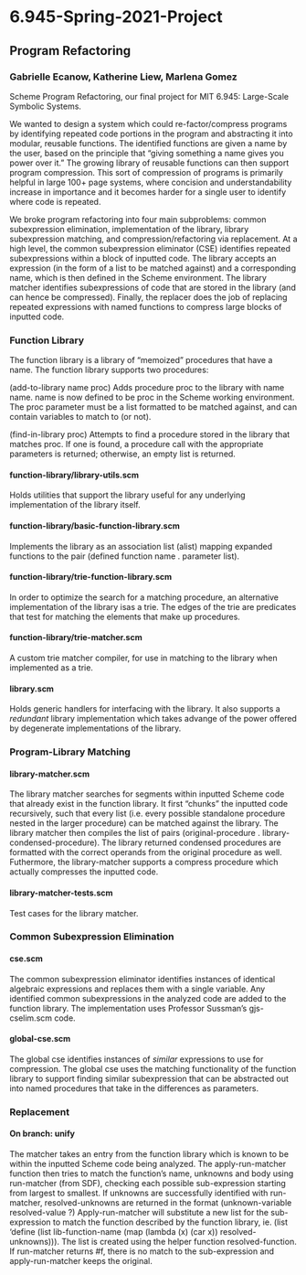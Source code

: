 # 6.945-Spring-2021-Project
## Program Refactoring
### Gabrielle Ecanow, Katherine Liew, Marlena Gomez

Scheme Program Refactoring, our final project for MIT 6.945: Large-Scale Symbolic Systems. 

We wanted to design a system which could re-factor/compress programs by identifying repeated code portions in the program and abstracting it into modular, reusable functions. The identified functions are given a name by the user, based on the principle that “giving something a name gives you power over it.” The growing library of reusable functions can then support program compression. This sort of compression of programs is primarily helpful in large 100+ page systems, where concision and understandability increase in importance and it becomes harder for a single user to identify where code is repeated.

We broke program refactoring into four main subproblems: common subexpression elimination, implementation of the library, library subexpression matching, and compression/refactoring via replacement. At a high level, the common subexpression eliminator (CSE) identifies repeated subexpressions within a block of inputted code. The library accepts an expression (in the form of a list to be matched against) and a corresponding name, which is then defined in the Scheme environment. The library matcher identifies subexpressions of code that are stored in the library (and can hence be compressed). Finally, the replacer does the job of replacing repeated expressions with named functions to compress large blocks of inputted code.

###  Function Library

The function library is a library of “memoized” procedures that have a name. The function library supports two procedures:

(add-to-library name proc) Adds procedure proc to the library with name name. name is now defined to be proc in the Scheme working environment. The proc parameter must be a list formatted to be matched against, and can contain variables to match to (or not).

(find-in-library proc) Attempts to find a procedure stored in the library that matches proc. If one is found, a procedure call with the appropriate parameters is returned; otherwise, an empty list is returned.

#### function-library/library-utils.scm
Holds utilities that support the library useful for any underlying implementation of the library itself.

#### function-library/basic-function-library.scm
Implements the library as an association list (alist) mapping expanded functions to the pair (defined function name .  parameter list).

#### function-library/trie-function-library.scm
In order to optimize the search for a matching procedure, an alternative implementation of the library isas a trie. The edges of the trie are predicates that test for matching the elements that make up procedures.

#### function-library/trie-matcher.scm
A custom trie matcher compiler, for use in matching to the library when implemented as a trie.

#### library.scm
Holds generic handlers for interfacing with the library. It also supports a *redundant* library implementation which takes advange of the power offered by degenerate implementations of the library. 

### Program-Library Matching

#### library-matcher.scm
The library matcher searches for segments within inputted Scheme code that already exist in the function library. It first “chunks” the inputted code recursively, such that every list (i.e. every possible standalone procedure nested in the larger procedure) can be matched against the library. The library matcher then compiles the list of pairs (original-procedure . library-condensed-procedure). The library returned condensed procedures are formatted with the correct operands from the original procedure as well. Futhermore, the library-matcher supports a compress procedure which actually compresses the inputted code.

#### library-matcher-tests.scm
Test cases for the library matcher.

### Common Subexpression Elimination

#### cse.scm
The common subexpression eliminator identifies instances of identical algebraic expressions and replaces them with a single variable. Any identified common subexpressions in the analyzed code are added to the function library. The implementation uses Professor Sussman’s gjs-cselim.scm code.

#### global-cse.scm
The global cse identifies instances of *similar* expressions to use for compression. The global cse uses the matching functionality of the function library to support finding similar subexpression that can be abstracted out into named procedures that take in the differences as parameters. 

### Replacement

#### On branch: unify
The matcher takes an entry from the function library which is known to be within the inputted Scheme code being analyzed. 
The apply-run-matcher function then tries to match the function’s name, unknowns and body using run-matcher (from SDF), checking each possible sub-expression starting from largest to smallest. 
If unknowns are successfully identified with run-matcher, resolved-unknowns are returned in the format (unknown-variable resolved-value ?)
Apply-run-matcher will substitute a new list for the sub-expression to match the function described by the function library, ie. (list ‘define (list lib-function-name (map (lambda (x) (car x)) resolved-unknowns))). The list is created using the helper function resolved-function.
If run-matcher returns #f, there is no match to the sub-expression and apply-run-matcher keeps the original.


